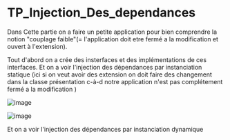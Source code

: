# TP_Injection_Des_dependances

Dans Cette partie on a faire un petite application pour bien comprendre la notion "couplage faible"(= l'application doit etre fermé a la modification et ouvert à l'extension).

Tout d'abord on a crée des insterfaces et des implémentations de ces interfaces.
Et on a voir l'injection des dépendances par instanciation statique (ici si on veut avoir des extension on doit faire des changement dans la classe présentation c-à-d notre application n'est pas complétement fermé a la modification )

![image](https://user-images.githubusercontent.com/84719124/162339889-13977519-28e2-4227-91e6-52fc14f111bf.png)


![image](https://user-images.githubusercontent.com/84719124/162339912-eac751e1-845a-489f-be94-2de41b54148e.png)

Et on a voir l'injection des dépendances par instanciation dynamique

